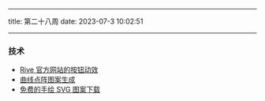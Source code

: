 <!--
 * @Author: try try418@163.com
 * @Date: 2023-07-3 10:02:51
 * @Description:
-->

---

title: 第二十八周
date: 2023-07-3 10:02:51

---

### 技术

- [Rive 官方网站的按钮动效](https://rive.app/)
- [曲线点阵图案生成](https://www.durves.com/)
- [免费的手绘 SVG 图案下载](https://svghub.vercel.app/)
